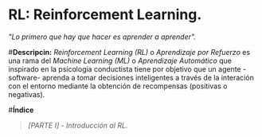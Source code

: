 #  RL: Reinforcement Learning.
*"Lo primero que hay que hacer es aprender a aprender".*


#**Descripcin:** 
*Reinforcement Learning (RL)* o *Aprendizaje por Refuerzo* es una rama del *Machine Learning (ML)* o *Aprendizaje Automático* que inspirado en la psicología conductista tiene por objetivo que un agente -software- aprenda a tomar decisiones inteligentes a través de la interación con el entorno mediante la obtención de recompensas (positivas o negativas).



#**Índice**

> *[PARTE I] - Introducción al RL.*

